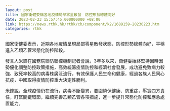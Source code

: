 ```yaml
---
layout: post
title: 國家衛健委稱各地疫情局部零星散發　防控形勢總體向好
date: 2023-02-23 15:57:45.000000000 +08:00
link: https://news.rthk.hk/rthk/ch/component/k2/1689159-20230223.htm
categories: rthk
---
```


國家衛健委表示，近期各地疫情呈現局部零星散發狀態，防控形勢總體向好，平穩進入乙類乙管常態化防控階段。

發言人米鋒在國務院聯防聯控機制記者會說，3年多以來，衛健委始終堅持因時因勢優化調整防控政策措施，高效統籌疫情防控和經濟社會發展，成功避免致病力較強、致死率較高的病毒株廣泛流行，有效保護人民生命和健康，經過各族人民同心抗疫，中國取得疫情防控重大決定性勝利。

米鋒說，全球疫情仍在流行，病毒不斷變異，要圍繞保健康、防重症，壓實四方責任，盯緊關鍵環節，繼續完善乙類乙管各項措施，進一步提升常態化防控和應急處置能力。
